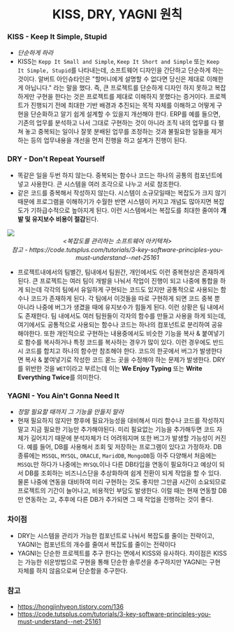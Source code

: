 <h1 align="center">KISS, DRY, YAGNI 원칙</h1>

### KISS - Keep It Simple, Stupid
- *단순하게 하라*
- KISS는 `Kepp It Small and Simple`, `Keep It Short and Simple` 또는 `Keep It Simple, Stupid`를 나타내는데, 소프트웨어 디자인을 간단하고 단순하게 하는 것이다. 알버트 아인슈타인은 "할머니에게 설명할 수 없다면 당신은 제대로 이해한 게 아닙니다." 라는 말을 했다. 즉, 큰 프로젝트를 단순하게 디자인 하지 못하고 복잡하게만 구현을 한다는 것은 프로젝트를 제대로 이해하지 못했다는 증거이다. 프로젝트가 진행되기 전에 최대한 기반 배경과 추진되는 목적 자체를 이해하고 어떻게 구현을 단순화하고 알기 쉽게 설계할 수 있을지 개선해야 한다. ERP를 예를 들으면, 기존의 업무를 분석하고 나서 그대로 구현하는 것이 아니라 조직 내의 업무를 다 펼쳐 놓고 중복되는 일이나 잘못 분배된 업무를 조정하는 것과 불필요한 일들을 제거하는 등의 업무내용을 개선을 먼저 진행을 하고 설계가 진행이 된다.

### DRY - Don't Repeat Yourself
- 똑같은 일을 두번 하지 않는다. 중복되는 함수나 코드는 하나의 공통의 컴포넌트에 넣고 사용한다. 큰 시스템을 여러 조각으로 나누고 서로 참조한다.
- 같은 코드를 중복해서 작성하지 않는다. 시스템이 소규모일때는 복잡도가 크지 않기 때문에 프로그램을 이해하기가 수월한 반면 시스템이 커지고 개념도 많아지면 복잡도가 기하급수적으로 높아지게 된다. 이런 시스템에서는 복잡도를 최대한 줄여야 **개발 및 유지보수 비용이 절감**된다.

<img src="https://cdn.tutsplus.com/net/uploads/legacy/2047_softwarePrinciples/dry.png">

<center><i><복잡도를 관리하는 소프트웨어 아키텍쳐></i></center>
<center><i>참고 - https://code.tutsplus.com/tutorials/3-key-software-principles-you-must-understand--net-25161</i></center>

- 프로젝트내에서의 팀별간, 팀내에서 팀원간, 개인에서도 이런 중복현상은 존재하게 된다. 큰 프로젝트는 여러 팀이 개발을 나눠서 작업이 진행이 되고 나중에 통합을 하게 되는데 각각의 팀에서 유일하게 구현되는 코드도 있지만 공통적으로 사용되는 함수나 코드가 존재하게 된다. 각 팀에서 이것들을 따로 구현하게 되면 코드 중복 뿐 아니라 나중에 버그가 생겼을 때에 유지보수가 힘들게 된다. 이런 상황은 팀 내에서도 존재한다. 팀 내에서도 여러 팀원들이 각자의 함수를 만들고 사용을 하게 되는데, 여기에서도 공통적으로 사용되는 함수나 코드는 하나의 컴포넌트로 분리하여 공유해야한다. 또한 개인적으로 구현하는 내용중에서도 비슷한 기능을 복사 & 붙여넣기로 함수를 복사하거나 특정 코드를 복사하는 경우가 많이 있다. 이런 경우에도 반드시 코드를 합치고 하나의 함수만 참조해야 한다. 코드의 한곳에서 버그가 발생한다면  복사 & 붙여넣기로 작성한 코드 몯느 곳을 수정해야 하는 문제가 발생한다. DRY를 위반한 것을 `WET`이라고 부르는데 이는 **We Enjoy Typing** 또는 **Write Everything Twice**를 의미한다.

### YAGNI - You Ain't Gonna Need It
- *정말 필요할 때까지 그 기능을 만들지 말라*
- 현재 필요하지 않지만 향후에 필요가능성을 대비해서 미리 함수나 코드를 작성하지 말고 지금 필요한 기능만 추가해야된다. 미리 필요없는 기능을 추가해두면 코드 자체가 길어지기 때문에 분석자체가 더 어려워지며 또한 버그가 발생할 가능성이 커진다. 예를 들어, DB를 사용해서 조회 및 저장하는 프로그램이 있다고 가정하자. DB종류에는 `MSSQL`, `MYSQL`, `ORACLE`, `MaridDB`, `MongoDB`등 아주 다양해서 처음에는 `MSSQL`만 하다가 나중에는 `MYSQL`이나 다른 DB타입을 연동이 필요하다고 예상이 되서 DB를 조회하는 비즈니스단을 추상화하여 쉽게 전환이 되게 작업을 할 수 있다. 물론 나중에 연동을 대비하여 미리 구현하는 것도 좋지만 그만큼 시간이 소요되므로 프로젝트의 기간이 늘어나고, 비용적인 부담도 발생한다. 이럴 때는 현재 연동할 DB만 연동하는 고, 추후에 다른 DB가 추가되면 그 때 작업을 진행하는 것이 좋다.

### 차이점
- DRY는 시스템을 관리가 가능한 컴포넌트로 나눠서 복잡도를 줄이는 전략이고, YAGNI는 컴포넌트의 개수를 줄여서 복잡도를 줄이는 전략이다
- YAGNI는 단순한 프로젝트를 추구 한다는 면에서 KISS와 유사하다. 차이점은 KISS는 가능한 쉬운방법으로 구현을 통해 단순한 솔루션을 추구하지만 YAGNI는 구현 자체를 하지 않음으로써 단순함을 추구한다.
### 참고
- https://hongjinhyeon.tistory.com/136
- https://code.tutsplus.com/tutorials/3-key-software-principles-you-must-understand--net-25161